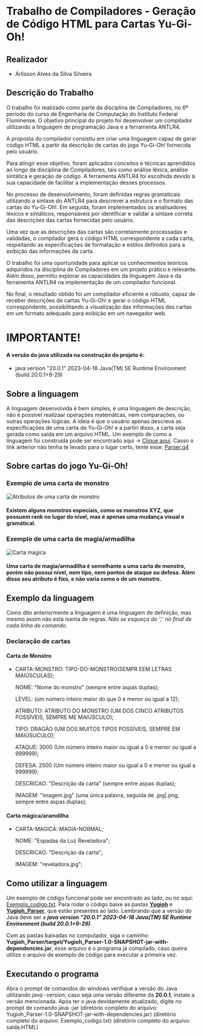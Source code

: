 # Trabalho de Compiladores - Geração de Código HTML para Cartas Yu-Gi-Oh!


## Realizador
- Árlisson Alves da Silva Silveira

## Descrição do Trabalho

O trabalho foi realizado como parte da disciplina de Compiladores, no 6º período do curso de Engenharia de Computação do Instituto Federal Fluminense. O objetivo principal do projeto foi desenvolver um compilador utilizando a linguagem de programação Java e a ferramenta ANTLR4.

A proposta do compilador consistiu em criar uma linguagem capaz de gerar código HTML a partir da descrição de cartas do jogo Yu-Gi-Oh! fornecida pelo usuário.

Para atingir esse objetivo, foram aplicados conceitos e técnicas aprendidos ao longo da disciplina de Compiladores, tais como análise léxica, análise sintática e geração de código. A ferramenta ANTLR4 foi escolhida devido à sua capacidade de facilitar a implementação desses processos.

No processo de desenvolvimento, foram definidas regras gramaticais utilizando a sintaxe do ANTLR4 para descrever a estrutura e o formato das cartas do Yu-Gi-Oh!. Em seguida, foram implementados os analisadores léxicos e sintáticos, responsáveis por identificar e validar a sintaxe correta das descrições das cartas fornecidas pelo usuário.

Uma vez que as descrições das cartas são corretamente processadas e validadas, o compilador gera o código HTML correspondente a cada carta, respeitando as especificações de formatação e estilos definidos para a exibição das informações da carta.

O trabalho foi uma oportunidade para aplicar os conhecimentos teóricos adquiridos na disciplina de Compiladores em um projeto prático e relevante. Além disso, permitiu explorar as capacidades da linguagem Java e da ferramenta ANTLR4 na implementação de um compilador funcional.

No final, o resultado obtido foi um compilador eficiente e robusto, capaz de receber descrições de cartas Yu-Gi-Oh! e gerar o código HTML correspondente, possibilitando a visualização das informações das cartas em um formato adequado para exibição em um navegador web.

# IMPORTANTE!
#### A versão do java utilizada na construção do projeto é:
- java version "20.0.1" 2023-04-18
Java(TM) SE Runtime Environment (build 20.0.1+9-29)

## Sobre a linguagem

A linguagem desenvolvida é bem simples, é uma linguagem de descrição, não é possível realizaar operações matemátcas, nem comparações, ou outras operações lógicas. A ideia é que o usuário apenas descreva as especificações de uma carta de Yu-Gi-Oh! e a partiri disso, a carta seja gerada como saída em um arquivo HTML. Um exemplo de como a línguagem foi construída pode ser encontrado aqui -> [Clique aqui](https://youtube.com/shorts/n0RNu00eUxw?feature=share). Casso o link anterior não tenha te levado para o lugar certo, tente esse: [Parser.g4](https://github.com/arlisson/Compiladores/blob/main/Yugioh_Parser/src/main/antlr4/br/edu/iff/ec/compiladores/yugioh_parser/Parser.g4)

## Sobre cartas do jogo Yu-Gi-Oh!
### Exemplo de uma carta de monstro
![Atributos de uma carta de monstro](https://github.com/arlisson/Compiladores/blob/main/assets/carta.png)

#### Existem alguns monstros especiais, como os monstros XYZ, que possuem rank no lugar do nível, mas é apenas uma mudança visual e gramátical.


### Exemplo de uma carta de magia/armadilha
![Carta magica](https://github.com/arlisson/Compiladores/blob/main/assets/Polymerization.png)

#### Uma carta de magia/armadilha é semelhante a uma carta de monstro, porém não possui nível, nem tipo, nem pontos de ataque ou defesa. Além disso seu atributo é fixo, e não varia como o de um monstro.

## Exemplo da linguagem

Como dito anteriormente a linguagem é uma linguagem de definição, mas mesmo assim não está isenta de regras. *Não se esqueça do ';' no final de cada linha de comando.*
### Declaração de cartas
#### Carta de Monstro
- CARTA-MONSTRO: TIPO-DO-MONSTRO(SEMPR EEM LETRAS MAIÚSCULAS); 
  
	NOME: "Nome do monstro" (sempre entre aspas duplas); 

	LEVEL: (um número inteiro maior do que 0 e menor ou igual a 12); 

	ATRIBUTO: ATRIBUTO DO MONSTRO (UM DOS CINCO ATRIBUTOS POSSÍVEIS, SEMPRE ME MAIÚSCULO); 

	TIPO: DRAGÃO (UM DOS MUITOS TIPOS POSSÍVEIS, SEMPRE EM MAIÚSUCULO);	

	ATAQUE: 3000 (Um número inteiro maior ou igual a 0 e menor ou igual a 999999); 

	DEFESA: 2500 (Um número inteiro maior ou igual a 0 e menor ou igual a 999999); 

	DESCRICAO: "Descrição da carta" (sempre entre aspas duplas); 

	IMAGEM: "imagem.jpg" (uma única palavra, seguida de .jpg|.png, sempre entre aspas duplas); 

#### Carta mágica/aramdilha
- CARTA-MAGICA: MAGIA-NORMAL;
  
	NOME: "Espadas da Luz Reveladora";

	DESCRICAO: "Descrição da carta";

	IMAGEM: "reveladora.jpg";

## Como utilizar a linguagem

Um exemplo de código funcional pode ser encontrado ao lado, ou no aqui: [Exemplo_codigo.txt](https://github.com/arlisson/Compiladores/blob/main/Exemplo_codigo.txt). Para rodar o código baixe as pastas **[Yugioh](https://github.com/arlisson/Compiladores/tree/main/Yugioh)** e **[Yugioh_Parser](https://github.com/arlisson/Compiladores/tree/main/Yugioh_Parser)**, que estão presentes ao lado. Lembrando que a versão do Java deve ser a ***java version "20.0.1" 2023-04-18
Java(TM) SE Runtime Environment (build 20.0.1+9-29)***.

Com as pastas baixadas no computador, siga o caminho: **Yugioh_Parser/target/Yugioh_Parser-1.0-SNAPSHOT-jar-with-dependencies.jar**, esse arquivo é o programa já compilado, caso queira utilize o arquivo de exemplo de código para executar a primeira vez.

## Executando o programa

Abra o prompt de comandos do windows verifique a versão do Java utilizando *java -version*, caso seja uma versão diferente da **20.0.1**, instale a versão mencionada. Após ter o java devidamente atualizado, digite no prompt de comando java -jar (diretório completo do arquivo: Yugioh_Parser-1.0-SNAPSHOT-jar-with-dependencies.jar) (diretório completo do arquivo: Exemplo_codigo.txt) (diretório completo do arquivo: saida.HTML)





